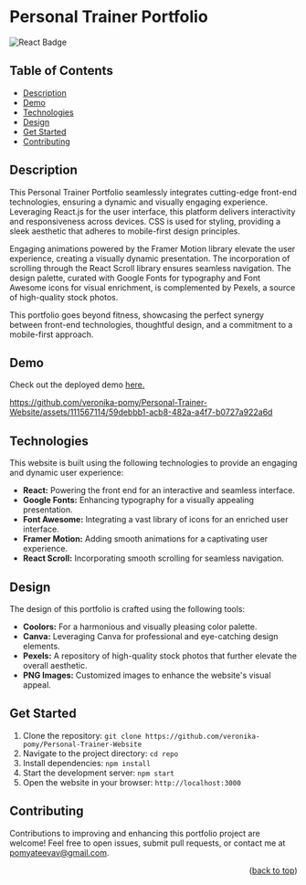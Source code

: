 # Personal Trainer Portfolio

![React Badge](https://img.shields.io/badge/React-JS-%2361DAFB?style=for-the-badge&logo=React&logoColor=%2361DAFB)

## Table of Contents

- [Description](#description)
- [Demo](#demo)
- [Technologies](#technologies)
- [Design](#design)
- [Get Started](#get-started)
- [Contributing](#contributing)

## Description

This Personal Trainer Portfolio seamlessly integrates cutting-edge front-end technologies, ensuring a dynamic and visually engaging experience. Leveraging React.js for the user interface, this platform delivers interactivity and responsiveness across devices. CSS is used for styling, providing a sleek aesthetic that adheres to mobile-first design principles.

Engaging animations powered by the Framer Motion library elevate the user experience, creating a visually dynamic presentation. The incorporation of scrolling through the React Scroll library ensures seamless navigation. The design palette, curated with Google Fonts for typography and Font Awesome icons for visual enrichment, is complemented by Pexels, a source of high-quality stock photos.

This portfolio goes beyond fitness, showcasing the perfect synergy between front-end technologies, thoughtful design, and a commitment to a mobile-first approach.

## Demo

Check out the deployed demo [here.](https://veronika-pomy.github.io/Fitness)

https://github.com/veronika-pomy/Personal-Trainer-Website/assets/111567114/59debbb1-acb8-482a-a4f7-b0727a922a6d

## Technologies

This website is built using the following technologies to provide an engaging and dynamic user experience:

- **React:** Powering the front end for an interactive and seamless interface.
- **Google Fonts:** Enhancing typography for a visually appealing presentation.
- **Font Awesome:** Integrating a vast library of icons for an enriched user interface.
- **Framer Motion:** Adding smooth animations for a captivating user experience.
- **React Scroll:** Incorporating smooth scrolling for seamless navigation.

## Design

The design of this portfolio is crafted using the following tools:

- **Coolors:** For a harmonious and visually pleasing color palette.
- **Canva:** Leveraging Canva for professional and eye-catching design elements.
- **Pexels:** A repository of high-quality stock photos that further elevate the overall aesthetic.
- **PNG Images:** Customized images to enhance the website's visual appeal.

## Get Started

1. Clone the repository: `git clone https://github.com/veronika-pomy/Personal-Trainer-Website`
2. Navigate to the project directory: `cd repo`
3. Install dependencies: `npm install`
4. Start the development server: `npm start`
5. Open the website in your browser: `http://localhost:3000`

## Contributing

Contributions to improving and enhancing this portfolio project are welcome! Feel free to open issues, submit pull requests, or contact me at pomyateevav@gmail.com.

<p align="right">(<a href="#personal-trainer-portfolio">back to top</a>)</p>
